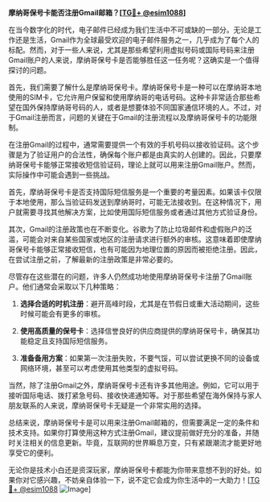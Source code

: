 **摩纳哥保号卡能否注册Gmail邮箱？[[TG💪+ @esim1088](https://t.me/s/esim1088)]**

在当今数字化的时代，电子邮件已经成为我们生活中不可或缺的一部分。无论是工作还是生活，Gmail作为全球最受欢迎的电子邮件服务之一，几乎成为了每个人的标配。然而，对于一些人来说，尤其是那些希望利用虚拟号码或国际号码来注册Gmail账户的人来说，摩纳哥保号卡是否能够胜任这一任务呢？这确实是一个值得探讨的问题。

首先，我们需要了解什么是摩纳哥保号卡。摩纳哥保号卡是一种可以在摩纳哥本地使用的SIM卡，它允许用户保留和使用摩纳哥的电话号码。这种卡非常适合那些希望在国外保持摩纳哥号码的人，或者是想要体验不同国家通信环境的人。不过，对于Gmail注册而言，问题的关键在于Gmail的注册流程以及摩纳哥保号卡的功能限制。

在注册Gmail的过程中，通常需要提供一个有效的手机号码以接收验证码。这个步骤是为了验证用户的合法性，确保每个账户都是由真实的人创建的。因此，只要摩纳哥保号卡能够正常接收短信验证码，理论上就可以用来注册Gmail账户。然而，实际操作中可能会遇到一些挑战。

首先，摩纳哥保号卡是否支持国际短信服务是一个重要的考量因素。如果该卡仅限于本地使用，那么当验证码发送到摩纳哥时，可能无法接收到。在这种情况下，用户就需要寻找其他解决方案，比如使用国际短信服务或者通过其他方式验证身份。

其次，Gmail的注册政策也在不断变化。谷歌为了防止垃圾邮件和虚假账户的泛滥，可能会对来自某些国家或地区的注册请求进行额外的审核。这意味着即使摩纳哥保号卡能够正常接收短信，也有可能因为地理位置的原因而被拒绝注册。因此，在尝试注册之前，了解最新的注册政策是非常必要的。

尽管存在这些潜在的问题，许多人仍然成功地使用摩纳哥保号卡注册了Gmail账户。他们通常会采取以下几种策略：

1. **选择合适的时机注册**：避开高峰时段，尤其是在节假日或重大活动期间，这些时候可能会有更多的审核。
   
2. **使用高质量的保号卡**：选择信誉良好的供应商提供的摩纳哥保号卡，确保其功能稳定且支持国际短信服务。

3. **准备备用方案**：如果第一次注册失败，不要气馁，可以尝试更换不同的设备或网络环境，甚至可以考虑使用其他类型的虚拟号码。

当然，除了注册Gmail之外，摩纳哥保号卡还有许多其他用途。例如，它可以用于接听国际电话、拨打紧急号码、接收快递通知等。对于那些希望在海外保持与家人朋友联系的人来说，摩纳哥保号卡无疑是一个非常实用的选择。

总结来说，摩纳哥保号卡是可以用来注册Gmail邮箱的，但需要满足一定的条件和技术支持。如果你打算使用这种方式注册Gmail，建议提前做好充分的准备，并随时关注相关的信息更新。毕竟，互联网的世界瞬息万变，只有紧跟潮流才能更好地享受它的便利。

无论你是技术小白还是资深玩家，摩纳哥保号卡都能为你带来意想不到的好处。如果你对它感兴趣，不妨亲自体验一下，说不定它会成为你生活中的一大助力！[[TG💪+ @esim1088](https://t.me/s/esim1088) ![Image](https://i.postimg.cc/4NQfJmqS/Snipaste-2025-05-13-00-14-12.png)]
